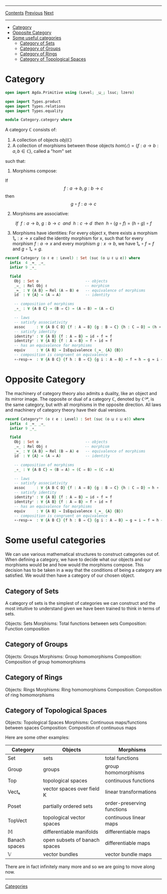 ****
[Contents](contents.html)
[Previous](Algebra.introduction.html)
[Next](Category.functors.html)

<!-- START doctoc generated TOC please keep comment here to allow auto update -->
<!-- DON'T EDIT THIS SECTION, INSTEAD RE-RUN doctoc TO UPDATE -->
****

- [Category](#category)
- [Opposite Category](#opposite-category)
- [Some useful categories](#some-useful-categories)
  - [Category of Sets](#category-of-sets)
  - [Category of Groups](#category-of-groups)
  - [Category of Rings](#category-of-rings)
  - [Category of Topological Spaces](#category-of-topological-spaces)

<!-- END doctoc generated TOC please keep comment here to allow auto update -->

# Category

```agda
open import Agda.Primitive using (Level; _⊔_; lsuc; lzero)

open import Types.product
open import Types.relations
open import Types.equality

module Category.category where
```

A category ℂ consists of:

1. A collection of objects $obj(ℂ)$
2. A collection of morphisms between those objects $hom(𝕔) = \{ f : a → b : a,b ∈ ℂ \}$, called a "hom" set

such that:

1. Morphisms compose:

If
$$f : a → b, g : b → c$$
then
$$g ∘ f : a → c$$

2. Morphisms are associative:

$$If~~ f : a → b,~ g : b → c ~~and~~ h : c → d ~~then~~ h ∘ (g ∘ f) = (h ∘ g) ∘ f$$

3. Morphisms have identities: For every object x, there exists a morphism $1ₓ : x → x$ called the identity morphism for x, such that for every morphism $f : a → x$ and every morphism $g : x → b$, we have $1ₓ ∘ f = f$ and $g ∘ 1ₓ = g$.

```agda
record Category (o ℓ e : Level) : Set (suc (o ⊔ ℓ ⊔ e)) where
  infix  4 _≈_ _⇒_
  infixr 9 _∘_

  field
    Obj : Set o                     -- objects
    _⇒_ : Rel Obj ℓ                 -- morphism
    _≈_ : ∀ {A B} → Rel (A ⇒ B) e   -- equivalence of morphisms
    id  : ∀ {A} → (A ⇒ A)           -- identity

    -- composition of morphisms
    _∘_ : ∀ {A B C} → (B ⇒ C) → (A ⇒ B) → (A ⇒ C)

    -- laws
    -- satisfy associativity
    assoc     : ∀ {A B C D} {f : A ⇒ B} {g : B ⇒ C} {h : C ⇒ D} → (h ∘ g) ∘ f ≈ h ∘ (g ∘ f)
    -- satisfy identity
    identityˡ : ∀ {A B} {f : A ⇒ B} → id ∘ f ≈ f
    identityʳ : ∀ {A B} {f : A ⇒ B} → f ∘ id ≈ f
    -- has an equivalence for morphisms
    equiv     : ∀ {A B} → IsEquivalence (_≈_ {A} {B})
    -- composition is congruent on equivalence
    ∘-resp-≈  : ∀ {A B C} {f h : B ⇒ C} {g i : A ⇒ B} → f ≈ h → g ≈ i → f ∘ g ≈ h ∘ i
```

# Opposite Category

The machinery of category theory also admits a duality, like an object and its mirror image. The opposite or dual of a category $ℂ$, denoted by $ℂᴼᵖ$, is the same category, but with all morphisms in the opposite direction. All laws and machinery of category theory have their dual versions.

```agda
record Categoryᴼᵖ (o ℓ e : Level) : Set (suc (o ⊔ ℓ ⊔ e)) where
  infix  4 _≈_ _⇒_
  infixr 9 _∘_

  field
    Obj : Set o                     -- objects
    _⇒_ : Rel Obj ℓ                 -- morphism
    _≈_ : ∀ {A B} → Rel (B ⇒ A) e   -- equivalence of morphisms
    id  : ∀ {A} → (A ⇒ A)           -- identity

    -- composition of morphisms
    _∘_ : ∀ {A B C} → (B ⇒ A) → (C ⇒ B) → (C ⇒ A)

    -- laws
    -- satisfy associativity
    assoc     : ∀ {A B C D} {f : A ⇒ B} {g : B ⇒ C} {h : C ⇒ D} → h ∘ (g ∘ f) ≈ (h ∘ g) ∘ f
    -- satisfy identity
    identityˡ : ∀ {A B} {f : A ⇒ B} → id ∘ f ≈ f
    identityʳ : ∀ {A B} {f : A ⇒ B} → f ∘ id ≈ f
    -- has an equivalence for morphisms
    equiv     : ∀ {A B} → IsEquivalence (_≈_ {A} {B})
    -- composition is congruent on equivalence
    ∘-resp-≈  : ∀ {A B C} {f h : B ⇒ C} {g i : A ⇒ B} → g ≈ i → f ≈ h → g ∘ f ≈ i ∘ h
```

# Some useful categories

We can use various mathematical structures to construct categories out of. When defining a category, we have to decide what our objects and our morphisms would be and how would the morphisms compose. This decision has to be taken in a way that the conditions of being a category are satisfied. We would then have a category of our chosen object.

## Category of Sets

A category of sets is the simplest of categories we can construct and the most intuitive to understand given we have been trained to think in terms of sets.

Objects: Sets
Morphisms: Total functions between sets
Composition: Function composition

## Category of Groups

Objects: Groups
Morphisms: Group homomorphisms
Composition: Composition of group homomorphisms

## Category of Rings

Objects: Rings
Morphisms: Ring homomorphisms
Composition: Composition of ring homomorphisms

## Category of Topological Spaces

Objects: Topological Spaces
Morphisms: Continuous maps/functions between spaces
Composition: Composition of continuous maps

Here are some other examples:

| Category | Objects | Morphisms |
| --- | --- | --- |
| Set | sets | total functions |
| Group | groups | group homomorphisms |
| Top | topological spaces | continuous functions |
| Vectₖ | vector spaces over field K | linear transformations |
| Poset | partially ordered sets | order-preserving functions |
| TopVect | topological vector spaces | continuous linear maps |
| 𝕄 | differentiable manifolds | differentiable maps |
| Banach spaces | open subsets of banach spaces | differentiable maps |
| 𝕍 | vector bundles | vector bundle maps |

There are in fact infinitely many more and so we are going to move along now.

---

[Categories](./Category.functors.html)
